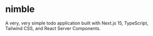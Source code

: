 # nimble

A very, very simple todo application built with Next.js 15, TypeScript, Tailwind CSS, and React Server Components.
